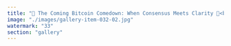 ```yaml
---
title: "🚨 The Coming Bitcoin Comedown: When Consensus Meets Clarity 🚨<br /><br />There was a time when Bitcoiners seemed invincible — belief spiraling sky-high, narratives sealed tight like digital gold. Yet sometimes, it takes only a single, unfiltered glance from the outside to pierce a collective illusion.<br /><br />In that moment, the bubble pops not with violence, but with awkward clarity. Eyes meet. Certainties dissolve. Suddenly, the gravity of adaptation can’t be ignored.<br /><br />Progress isn’t about defending frozen structures. It’s the willingness to let fluidity and honesty reshape what we build together.<br /><br />— Entropy isn’t defeat. It’s freedom.<br />— Dogma isn’t safety. It’s stagnation.<br />— The real power is letting go before the spiral closes.<br /><br /><br />#EntropyIsFreedom <br />#Bitcoin <br />#CollectiveResonance <br />#CryptoRealityCheck"
image: "./images/gallery-item-032-02.jpg"
watermark: "33"
section: "gallery"
---
```

